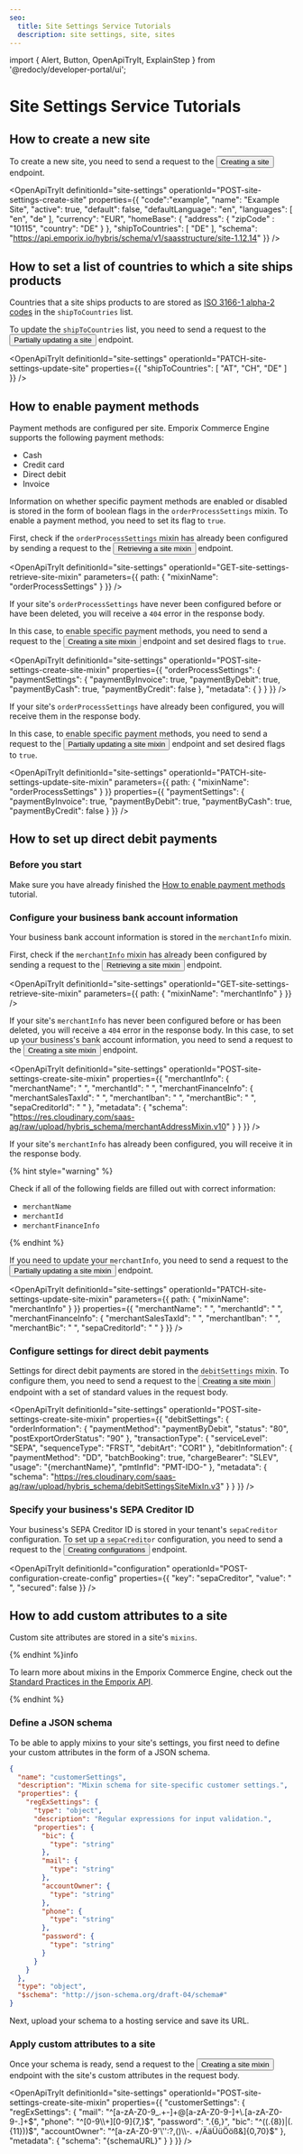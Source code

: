 ```yaml
---
seo:
  title: Site Settings Service Tutorials
  description: site settings, site, sites
---
```


import {
  Alert,
  Button,
  OpenApiTryIt,
  ExplainStep
 } from '@redocly/developer-portal/ui';

# Site Settings Service Tutorials

## How to create a new site

To create a new site, you need to send a request to the <nobr><Button to="/openapi/site-settings/#operation/POST-site-settings-create-site" size="small">Creating a site</Button></nobr> endpoint.

<OpenApiTryIt
  definitionId="site-settings"
  operationId="POST-site-settings-create-site"
  properties={{
    "code":"example",
    "name": "Example Site",
    "active": true,
    "default": false,
    "defaultLanguage": "en",
    "languages": [
        "en",
        "de"
    ],
    "currency": "EUR",
    "homeBase": {
        "address": {
            "zipCode" : "10115",
            "country": "DE"
        }
    },
    "shipToCountries": [
        "DE"
    ],
    "schema": "https://api.emporix.io/hybris/schema/v1/saasstructure/site-1.12.14"
  }}
/>

## How to set a list of countries to which a site ships products

Countries that a site ships products to are stored as [ISO 3166-1 alpha-2 codes](https://www.iso.org/obp/ui/#iso:pub:PUB500001:en) in the `shipToCountries` list.


To update the `shipToCountries` list, you need to send a request to the <nobr><Button to="/openapi/site-settings/#operation/PATCH-site-settings-update-site" size="small">Partially updating a site</Button></nobr> endpoint.

<OpenApiTryIt
  definitionId="site-settings"
  operationId="PATCH-site-settings-update-site"
  properties={{
    "shipToCountries": [ "AT", "CH", "DE" ]
  }}
/>

## How to enable payment methods

Payment methods are configured per site. Emporix Commerce Engine supports the following payment methods: 
* Cash
* Credit card
* Direct debit
* Invoice

Information on whether specific payment methods are enabled or disabled is stored in the form of boolean flags in the `orderProcessSettings` mixin. To enable a payment method, you need to set its flag to `true`.

First, check if the `orderProcessSettings` mixin has already been configured by sending a request to the <nobr><Button to="/openapi/site-settings/#operation/GET-site-settings-retrieve-site-mixin" size="small">Retrieving a site mixin</Button></nobr> endpoint.

<OpenApiTryIt
  definitionId="site-settings"
  operationId="GET-site-settings-retrieve-site-mixin"
  parameters={{
    path: {
        "mixinName": "orderProcessSettings"
    }
  }}
/>

If your site's `orderProcessSettings` have never been configured before or have been deleted, you will receive a `404` error in the response body.

In this case, to enable specific payment methods, you need to send a request to the <nobr><Button to="/openapi/site-settings/#operation/POST-site-settings-create-site-mixin" size="small">Creating a site mixin</Button></nobr> endpoint and set desired flags to `true`.

<OpenApiTryIt
  definitionId="site-settings"
  operationId="POST-site-settings-create-site-mixin"
  properties={{
    "orderProcessSettings": {
        "paymentSettings": {
            "paymentByInvoice": true,
            "paymentByDebit": true,
            "paymentByCash": true,
            "paymentByCredit": false
        },
        "metadata": {
        }
    }
  }}
/>

If your site's `orderProcessSettings` have already been configured, you will receive them in the response body. 

In this case, to enable specific payment methods, you need to send a request to the <nobr><Button to="/openapi/site-settings/#operation/PATCH-site-settings-update-site-mixin" size="small">Partially updating a site mixin</Button></nobr> endpoint and set desired flags to `true`.

<OpenApiTryIt
  definitionId="site-settings"
  operationId="PATCH-site-settings-update-site-mixin"
  parameters={{
    path: {
        "mixinName": "orderProcessSettings"
    }
  }}
  properties={{
    "paymentSettings": {
        "paymentByInvoice": true,
        "paymentByDebit": true,
        "paymentByCash": true,
        "paymentByCredit": false
    }
  }}
/>

## How to set up direct debit payments

### Before you start

Make sure you have already finished the [How to enable payment methods](#how-to-enable-payment-methods) tutorial.

### Configure your business bank account information

Your business bank account information is stored in the `merchantInfo` mixin.

First, check if the `merchantInfo` mixin has already been configured by sending a request to the <nobr><Button to="/openapi/site-settings/#operation/GET-site-settings-retrieve-site-mixin" size="small">Retrieving a site mixin</Button></nobr> endpoint.

<OpenApiTryIt
  definitionId="site-settings"
  operationId="GET-site-settings-retrieve-site-mixin"
  parameters={{
    path: {
        "mixinName": "merchantInfo"
    }
  }}
/>

If your site's `merchantInfo` has never been configured before or has been deleted, you will receive a `404` error in the response body. In this case, to set up your business's bank account information, you need to send a request to the <nobr><Button to="/openapi/site-settings/#operation/POST-site-settings-create-site-mixin" size="small">Creating a site mixin</Button></nobr> endpoint.

<OpenApiTryIt
  definitionId="site-settings"
  operationId="POST-site-settings-create-site-mixin"
  properties={{
    "merchantInfo": {
        "merchantName": " ",
        "merchantId": " ",
        "merchantFinanceInfo": {
            "merchantSalesTaxId": " ",
            "merchantIban": " ",
            "merchantBic": " ",
            "sepaCreditorId": " "
        },
        "metadata": {
            "schema": "https://res.cloudinary.com/saas-ag/raw/upload/hybris_schema/merchantAddressMixin.v10"
        }
    }
  }}
/>

If your site's `merchantInfo` has already been configured, you will receive it in the response body. 

{% hint style="warning" %}
    
Check if all of the following fields are filled out with correct information:

* `merchantName`
* `merchantId`
* `merchantFinanceInfo`

{% endhint %}

If you need to update your `merchantInfo`, you need to send a request to the <nobr><Button to="/openapi/site-settings/#operation/PATCH-site-settings-update-site-mixin" size="small">Partially updating a site mixin</Button></nobr> endpoint.

<OpenApiTryIt
  definitionId="site-settings"
  operationId="PATCH-site-settings-update-site-mixin"
  parameters={{
    path: {
        "mixinName": "merchantInfo"
    }
  }}
  properties={{
    "merchantName": " ",
    "merchantId": " ",
    "merchantFinanceInfo": {
        "merchantSalesTaxId": " ",
        "merchantIban": " ",
        "merchantBic": " ",
        "sepaCreditorId": " "
  }
  }}
/>

### Configure settings for direct debit payments

Settings for direct debit payments are stored in the `debitSettings` mixin. To configure them, you need to send a request to the <nobr><Button to="/openapi/site-settings/#operation/POST-site-settings-create-site-mixin" size="small">Creating a site mixin</Button></nobr> endpoint with a set of standard values in the request body.

<OpenApiTryIt
  definitionId="site-settings"
  operationId="POST-site-settings-create-site-mixin"
  properties={{
    "debitSettings": {
        "orderInformation": {
            "paymentMethod": "paymentByDebit",
            "status": "80",
            "postExportOrderStatus": "90"
        },
        "transactionType": {
            "serviceLevel": "SEPA",
            "sequenceType": "FRST",
            "debitArt": "COR1"
        },
        "debitInformation": {
            "paymentMethod": "DD",
            "batchBooking": true,
            "chargeBearer": "SLEV",
            "usage": "{merchantName}",
            "pmtInfId": "PMT-IDO-"
        },
        "metadata": {
            "schema": "https://res.cloudinary.com/saas-ag/raw/upload/hybris_schema/debitSettingsSiteMixIn.v3"
        }
    }
  }}
/>


### Specify your business's SEPA Creditor ID

Your business's SEPA Creditor ID is stored in your tenant's `sepaCreditor` configuration. To set up a `sepaCreditor` configuration, you need to send a request to the <nobr><Button to="/openapi/configuration/#operation/POST-configuration-create-config" size="small">Creating configurations</Button></nobr> endpoint.

<OpenApiTryIt
  definitionId="configuration"
  operationId="POST-configuration-create-config"
  properties={{
        "key": "sepaCreditor",
        "value": " ",
        "secured": false
  }}
/>

## How to add custom attributes to a site

Custom site attributes are stored in a site's `mixins`.

{% endhint %}info

To learn more about mixins in the Emporix Commerce Engine, check out the [Standard Practices in the Emporix API](/content/standard-practices.mdx).

{% endhint %}

### Define a JSON schema

To be able to apply mixins to your site's settings, you first need to define your custom attributes in the form of a JSON schema.

```json
{
  "name": "customerSettings",
  "description": "Mixin schema for site-specific customer settings.",
  "properties": {
    "regExSettings": {
      "type": "object",
      "description": "Regular expressions for input validation.",
      "properties": {
        "bic": {
          "type": "string"
        },
        "mail": {
          "type": "string"
        },
        "accountOwner": {
          "type": "string"
        },
        "phone": {
          "type": "string"
        },
        "password": {
          "type": "string"
        }
      }
    }
  },
  "type": "object",
  "$schema": "http://json-schema.org/draft-04/schema#"
}
```

Next, upload your schema to a hosting service and save its URL.

### Apply custom attributes to a site

Once your schema is ready, send a request to the <nobr><Button to="/openapi/site-settings/#operation/POST-site-settings-create-site-mixin" size="small">Creating a site mixin</Button></nobr> endpoint with the site's custom attributes in the request body.

<OpenApiTryIt
  definitionId="site-settings"
  operationId="POST-site-settings-create-site-mixin"
  properties={{
    "customerSettings": {
        "regExSettings": {
            "mail": "^[a-zA-Z0-9_.+-]+@[a-zA-Z0-9-]+\\.[a-zA-Z0-9-.]+$",
            "phone": "^[0-9\\+][0-9]{7,}$",
            "password": ".{6,}",
            "bic": "^((.{8})|(.{11}))$",
            "accountOwner": "^[a-zA-Z0-9'\'':?,()\\-. +/ÄäÜüÖöß&]{0,70}$"
        },
        "metadata": {
            "schema": "{schemaURL}"
        }
    }
  }}
/>

